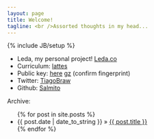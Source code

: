 ```yaml
---
layout: page
title: Welcome!
tagline: <br />Assorted thoughts in my head...
---
```

{% include JB/setup %}

* Leda, my personal project! [Leda.co](http://leda.co/)
* Curriculum: [lattes](http://lattes.cnpq.br/9064058945131816)
* Public key: [here](tiago@salmito.com.pub) [gz](tiago@salmito.com.pub.gz) (confirm fingerprint)
* Twitter: [TiagoBraw](http://twitter.com/TiagoBraw/)
* Github: [Salmito](http://github.com/Salmito/)

Archive:

<ul class="posts">
  {% for post in site.posts %}
    <li><span>{{ post.date | date_to_string }}</span> &raquo; <a href="{{ BASE_PATH }}{{ post.url }}">{{ post.title }}</a></li>
  {% endfor %}
</ul>



